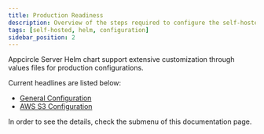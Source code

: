 ```yaml
---
title: Production Readiness
description: Overview of the steps required to configure the self-hosted Appcircle on your infrastructure by Kubernetes or Openshift.
tags: [self-hosted, helm, configuration]
sidebar_position: 2
---
```


Appcircle Server Helm chart support extensive customization through values files for production configurations.

Current headlines are listed below:

- [General Configuration](/self-hosted-appcircle/install-server/helm-chart/configuration/production-readiness/general)
- [AWS S3 Configuration](/self-hosted-appcircle/install-server/helm-chart/configuration/production-readiness/aws-s3-configuration)

In order to see the details, check the submenu of this documentation page.
